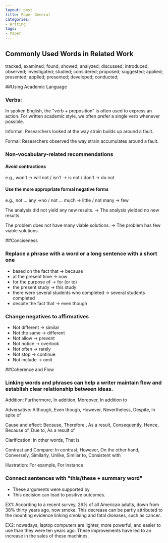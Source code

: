 ```yaml
---
layout: post
title: Paper General
categories:
- Writing
tags:
- Paper
---
```


## Commonly Used Words in Related Work
tracked; examined; found; showed; analyzed; discussed; introduced; observed; investigated; studied; considered; proposed; suggested; applied; presented; applied; presented; developed; conducted;



##Using Academic Language

### Verbs:

In spoken English, the "verb + preposition" is often used to express an action. For written academic style, we often prefer a single verb whenever possible.

Informal: Researchers looked at the way strain builds up around a fault.

Formal: Researchers observed the way strain accumulates around a fault.

### Non-vocabulary-related recommendations

#### Avoid contractions

  e.g., won't -> will not / isn't -> is not / don't -> do not

#### Use the more appropriate formal negative forms

  e.g., not … any ->no / not … much -> little / not many -> few

The analysis did not yield any new results. ->  The analysis yielded no new results.

The problem does not have many viable solutions. -> The problem has few
viable solutions.

##Conciseness

### Replace a phrase with a word or a long sentence with a short one

- based on the fact that -> because
- at the present time -> now
- for the purpose of -> for (or to)
- the present study -> this study
- there were several students who completed -> several students
completed
- despite the fact that -> even though

### Change negatives to affirmatives

- Not different  -> similar
- Not the same  -> different
- Not allow  -> prevent
- Not notice  -> overlook
- Not often  -> rarely
- Not stop  -> continue
- Not include  -> omit

##Coherence and Flow

### Linking words and phrases can help a writer maintain flow and establish clear relationship between ideas.


Addition: Furthermore, In addition, Moreover, In addition to

Adversative: Although, Even though, However, Nevertheless, Despite, In spite of

Cause and effect: Because, Therefore , As a result, Consequently, Hence,
Because of, Due to, As a result of

Clarification: In other words, That is

Contrast and Compare: In contrast, However, On the other hand, Conversely, Similarly, Unlike, Similar to, Consistent with

Illustration: For example, For instance


### Connect sentences with "this/these + summary word"

-  These arguments were supported by
-  This decision can lead to positive outcomes.

EX1: According to a recent survey, 26% of all American adults, down from 38% thirty years ago, now smoke. This decrease can be partly attributed to the mounting evidence linking smoking and fatal diseases, such as cancer.

EX2: nowadays, laptop computers are lighter, more powerful, and easier to use than they were ten years ago. These improvements have led to an increase in the sales of these machines.
